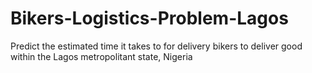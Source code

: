 # Bikers-Logistics-Problem-Lagos
Predict the estimated time it takes to for delivery bikers to deliver good within the Lagos metropolitant state, Nigeria
